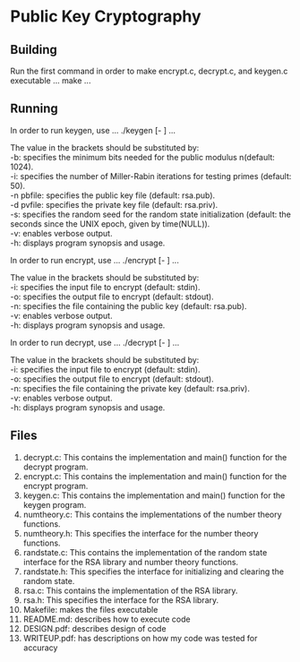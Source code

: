 # Public Key Cryptography

## Building
Run the first command in order to make encrypt.c, decrypt.c, and keygen.c executable
...
make
...

## Running
In order to run keygen, use
...
./keygen [- ]
...

The value in the brackets should be substituted by:
<br>
-b: specifies the minimum bits needed for the public modulus n(default: 1024).
<br>
-i: specifies the number of Miller-Rabin iterations for testing primes (default: 50).
<br>
-n pbfile: specifies the public key file (default: rsa.pub).
<br>
-d pvfile: specifies the private key file (default: rsa.priv).
<br>
-s: specifies the random seed for the random state initialization (default: the seconds since the
UNIX epoch, given by time(NULL)).
<br>
-v: enables verbose output.
<br>
-h: displays program synopsis and usage.
<br>

In order to run encrypt, use
...
./encrypt [- ]
...

The value in the brackets should be substituted by:
<br>
-i: specifies the input file to encrypt (default: stdin).
<br>
-o: specifies the output file to encrypt (default: stdout).
<br>
-n: specifies the file containing the public key (default: rsa.pub).
<br>
-v: enables verbose output.
<br>
-h: displays program synopsis and usage.
<br>

In order to run decrypt, use
...
./decrypt [- ]
...

The value in the brackets should be substituted by:
<br>
-i: specifies the input file to encrypt (default: stdin).
<br>
-o: specifies the output file to encrypt (default: stdout).
<br>
-n: specifies the file containing the private key (default: rsa.priv).
<br>
-v: enables verbose output.
<br>
-h: displays program synopsis and usage.
<br>

## Files

1. decrypt.c: This contains the implementation and main() function for the decrypt program.
2. encrypt.c: This contains the implementation and main() function for the encrypt program.
3. keygen.c: This contains the implementation and main() function for the keygen program.
4. numtheory.c: This contains the implementations of the number theory functions.
5. numtheory.h: This specifies the interface for the number theory functions.
6. randstate.c: This contains the implementation of the random state interface for the RSA library
and number theory functions.
7. randstate.h: This specifies the interface for initializing and clearing the random state.
8. rsa.c: This contains the implementation of the RSA library.
9. rsa.h: This specifies the interface for the RSA library.
10. Makefile: makes the files executable
11. README.md: describes how to execute code
12. DESIGN.pdf: describes design of code
13. WRITEUP.pdf: has descriptions on how my code was tested for accuracy

